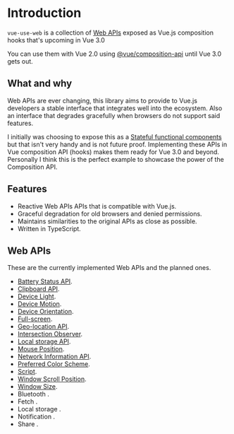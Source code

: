 # Introduction

`vue-use-web` is a collection of [Web APIs](https://developer.mozilla.org/en-US/docs/Web/API) exposed as Vue.js composition hooks that's upcoming in Vue 3.0

You can use them with Vue 2.0 using [@vue/composition-api](https://github.com/vuejs/composition-api) until Vue 3.0 gets out.

## What and why

Web APIs are ever changing, this library aims to provide to Vue.js developers a stable interface that integrates well into the ecosystem. Also an interface that degrades gracefully when browsers do not support said features.

I initially was choosing to expose this as a [Stateful functional components](https://logaretm.com/blog/2019-06-29-stateful-functional-components/) but that isn't very handy and is not future proof. Implementing these APIs in Vue composition API (hooks) makes them ready for Vue 3.0 and beyond. Personally I think this is the perfect example to showcase the power of the Composition API.

## Features

- Reactive Web APIs APIs that is compatible with Vue.js.
- Graceful degradation for old browsers and denied permissions.
- Maintains similarities to the original APIs as close as possible.
- Written in TypeScript.

## Web APIs

These are the currently implemented Web APIs and the planned ones.

- [Battery Status API](./battery.md).
- [Clipboard API](./clipboard.md).
- [Device Light](./device-light.md).
- [Device Motion](./device-motion.md).
- [Device Orientation](./device-orientation.md).
- [Full-screen](./fullscreen.md).
- [Geo-location API](./geolocation.md).
- [Intersection Observer](./intersection-observer.md).
- [Local storage API](./local-storage.md).
- [Mouse Position](./guide/mouse-position.md).
- [Network Information API](./network.md).
- [Preferred Color Scheme](./preferred-color-scheme.md).
- [Script](./script.md).
- [Window Scroll Position](./scroll-position.md).
- [Window Size](./window-size.md).
- Bluetooth <Badge text="WIP" type="warn" />.
- Fetch <Badge text="WIP" type="warn" />.
- Local storage <Badge text="WIP" type="warn" />.
- Notification <Badge text="WIP" type="warn" />.
- Share <Badge text="WIP" type="warn" />.
